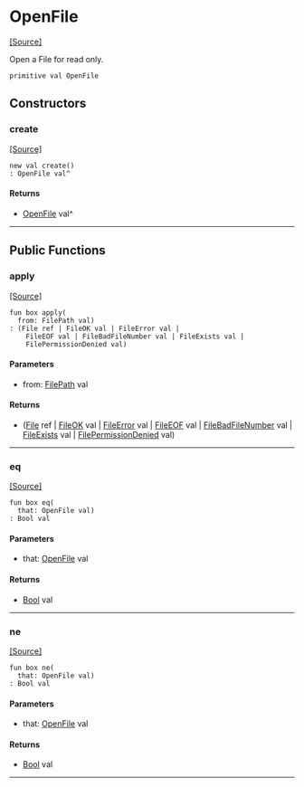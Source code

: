 # OpenFile
<span class="source-link">[[Source]](src/files/file.md#L-0-66)</span>

Open a File for read only.


```pony
primitive val OpenFile
```

## Constructors

### create
<span class="source-link">[[Source]](src/files/file.md#L-0-66)</span>


```pony
new val create()
: OpenFile val^
```

#### Returns

* [OpenFile](files-OpenFile.md) val^

---

## Public Functions

### apply
<span class="source-link">[[Source]](src/files/file.md#L-0-70)</span>


```pony
fun box apply(
  from: FilePath val)
: (File ref | FileOK val | FileError val | 
    FileEOF val | FileBadFileNumber val | FileExists val | 
    FilePermissionDenied val)
```
#### Parameters

*   from: [FilePath](files-FilePath.md) val

#### Returns

* ([File](files-File.md) ref | [FileOK](files-FileOK.md) val | [FileError](files-FileError.md) val | 
    [FileEOF](files-FileEOF.md) val | [FileBadFileNumber](files-FileBadFileNumber.md) val | [FileExists](files-FileExists.md) val | 
    [FilePermissionDenied](files-FilePermissionDenied.md) val)

---

### eq
<span class="source-link">[[Source]](src/files/file.md#L-0-70)</span>


```pony
fun box eq(
  that: OpenFile val)
: Bool val
```
#### Parameters

*   that: [OpenFile](files-OpenFile.md) val

#### Returns

* [Bool](builtin-Bool.md) val

---

### ne
<span class="source-link">[[Source]](src/files/file.md#L-0-70)</span>


```pony
fun box ne(
  that: OpenFile val)
: Bool val
```
#### Parameters

*   that: [OpenFile](files-OpenFile.md) val

#### Returns

* [Bool](builtin-Bool.md) val

---

